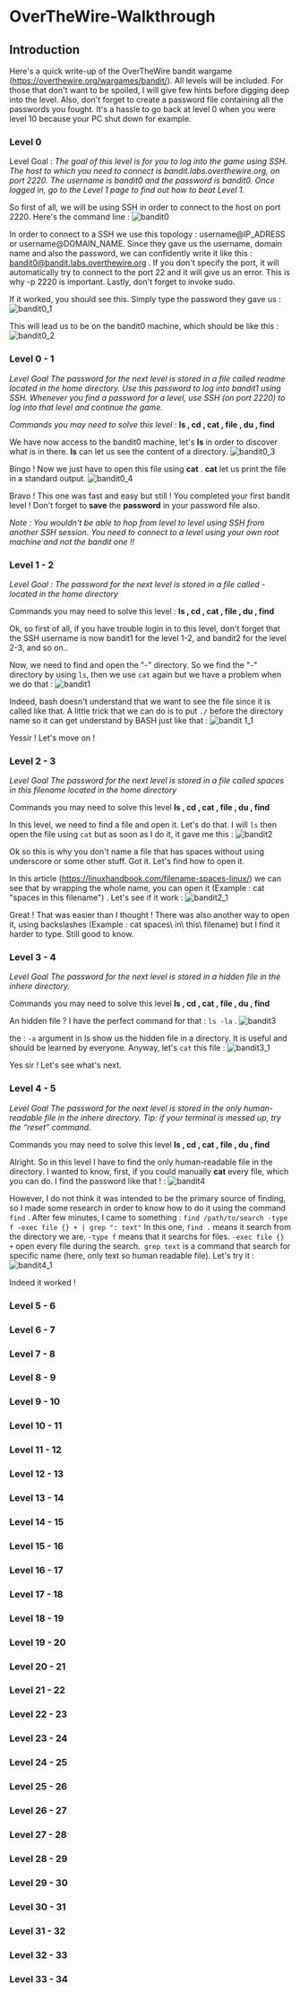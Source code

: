 # OverTheWire-Walkthrough

## Introduction

Here's a quick write-up of the OverTheWire bandit wargame (https://overthewire.org/wargames/bandit/). All levels will be included. For those that don't want to be spoiled, I will give few hints before digging deep into the level.
Also, don't forget to create a password file containing all the passwords you fought. It's a hassle to go back at level 0 when you were level 10 because your PC shut down for example.


### Level 0
Level Goal :
*The goal of this level is for you to log into the game using SSH. The host to which you need to connect is bandit.labs.overthewire.org, on port 2220. The username is bandit0 and the password is bandit0. Once logged in, go to the Level 1 page to find out how to beat Level 1.*

So first of all, we will be using SSH in order to connect to the host on port 2220. Here's the command line :
![bandit0](https://github.com/user-attachments/assets/6375267d-5cbd-47b7-87a9-ac3aa5666f6a)

In order to connect to a SSH we use this topology : username@IP_ADRESS or username@DOMAIN_NAME. Since they gave us the username, domain name and also the password, we can confidently write it like this : bandit0@bandit.labs.overthewire.org . If you don't specify the port, it will automatically try to connect to the port 22 and it will give us an error. This is why -p 2220 is important. Lastly, don't forget to invoke sudo.

If it worked, you should see this. Simply type the password they gave us : 
![bandit0_1](https://github.com/user-attachments/assets/fc03a610-4c7a-4371-bbc4-7c793ca4fc86)


This will lead us to be on the bandit0 machine, which should be like this :
![bandit0_2](https://github.com/user-attachments/assets/8114d81e-9426-45f7-8ae5-e60868272aa8)



### Level 0 - 1
*Level Goal
The password for the next level is stored in a file called readme located in the home directory. Use this password to log into bandit1 using SSH. Whenever you find a password for a level, use SSH (on port 2220) to log into that level and continue the game.*

*Commands you may need to solve this level :*
**ls , cd , cat , file , du , find**

We have now access to the bandit0 machine, let's **ls** in order to discover what is in there. **ls** can let us see the content of a directory.
![bandit0_3](https://github.com/user-attachments/assets/b4f322f4-3130-4aee-9902-3c4a645504a0)

Bingo ! Now we just have to open this file using **cat**  . **cat** let us print the file in a standard output.
![bandit0_4](https://github.com/user-attachments/assets/f231de29-4f69-432f-bb37-f5df93691621)


Bravo ! This one was fast and easy but still ! You completed your first bandit level ! Don't forget to **save** the **password** in your password file also.

*Note : You wouldn't be able to hop from level to level using SSH from another SSH session. You need to connect to a level using your own root machine and not the bandit one !!*

### Level 1 - 2

*Level Goal :
The password for the next level is stored in a file called - located in the home directory*

Commands you may need to solve this level :
**ls , cd , cat , file , du , find**


Ok, so first of all, if you have trouble login in to this level, don't forget that the SSH username is now bandit1 for the level 1-2, and bandit2 for the level 2-3, and so on..

Now, we need to  find and open the "-" directory. So we find the "-" directory by using ``ls``, then we use ``cat`` again but we have a problem when we do that :
![bandit1](https://github.com/user-attachments/assets/9721cbe6-6bcb-41ea-893b-9d393e244b8b)


Indeed, bash doesn't understand that we want to see the file since it is called like that. A little trick that we can do is to put ``./`` before the directory name so it can get understand by BASH just like that :
![bandit 1_1](https://github.com/user-attachments/assets/89cbec04-51ce-4e9a-b8a9-502d2fe05008)


Yessir ! Let's move on !

### Level 2 - 3
*Level Goal
The password for the next level is stored in a file called spaces in this filename located in the home directory*

Commands you may need to solve this level
**ls , cd , cat , file , du , find**

In this level, we need to find a file and open it. Let's do that.
I will ``ls`` then open the file using ``cat`` but as soon as I do it, it gave me this :
![bandit2](https://github.com/user-attachments/assets/da9d486d-fa1a-48d1-9367-45d838dc5755)


Ok so this is why you don't name a file that has spaces without using underscore or some other stuff. Got it. Let's find how to open it.

In this article (https://linuxhandbook.com/filename-spaces-linux/) we can see that by wrapping the whole name, you can open it (Example : cat "spaces in this filename") . Let's see if it work :
![bandit2_1](https://github.com/user-attachments/assets/ac150399-82c8-4110-aaa8-be65bb6002f4)


Great ! That was easier than I thought ! There was also another way to open it, using backslashes (Example : cat spaces\ in\ this\ filename) but I find it harder to type. Still good to know.



### Level 3 - 4

*Level Goal
The password for the next level is stored in a hidden file in the inhere directory.*

Commands you may need to solve this level
**ls , cd , cat , file , du , find**

An hidden file ? I have the perfect command for that : ``ls -la`` .
![bandit3](https://github.com/user-attachments/assets/93e5737d-ebc2-4b4f-9627-b7f8c337e07c)


the : ``-a`` argument in ls show us the hidden file in a directory. It is useful and should be learned by everyone. Anyway, let's ``cat`` this file :
![bandit3_1](https://github.com/user-attachments/assets/162f1d8e-6e00-44af-bf9e-528a7ad3406b)


Yes sir ! Let's see what's next.


### Level 4 - 5
*Level Goal
The password for the next level is stored in the only human-readable file in the inhere directory. Tip: if your terminal is messed up, try the “reset” command.*

Commands you may need to solve this level
**ls , cd , cat , file , du , find**

Alright. So in this level I have to find the only human-readable file in the directory. I wanted to know, first, if you could manually **cat** every file, which you can do. I find the password like that ! :
![bandit4](https://github.com/user-attachments/assets/2e5ddaf4-6e5d-4e58-a238-e1949ac40e87)


However, I do not think it was intended to be the primary source of finding, so I made some research in order to know how to do it using the command ``find`` . After few minutes, I came to something : ```find /path/to/search -type f -exec file {} + | grep ": text"```
In this one, ``find .`` means it search from the directory we are, ``-type f`` means that it searchs for files. ``-exec file {} +`` open every file during the search.`` grep text`` is a command that search for specific name (here, only text so human readable file).
Let's try it :
![bandit4_1](https://github.com/user-attachments/assets/a6007787-eee3-4528-b42a-23c16fb48417)


Indeed it worked ! 



### Level 5 - 6
### Level 6 - 7
### Level 7 - 8
### Level 8 - 9
### Level 9 - 10
### Level 10 - 11
### Level 11 - 12
### Level 12 - 13
### Level 13 - 14
### Level 14 - 15
### Level 15 - 16
### Level 16 - 17
### Level 17 - 18
### Level 18 - 19
### Level 19 - 20
### Level 20 - 21
### Level 21 - 22
### Level 22 - 23
### Level 23 - 24
### Level 24 - 25
### Level 25 - 26
### Level 26 - 27
### Level 27 - 28
### Level 28 - 29
### Level 29 - 30
### Level 30 - 31
### Level 31 - 32
### Level 32 - 33
### Level 33 - 34

